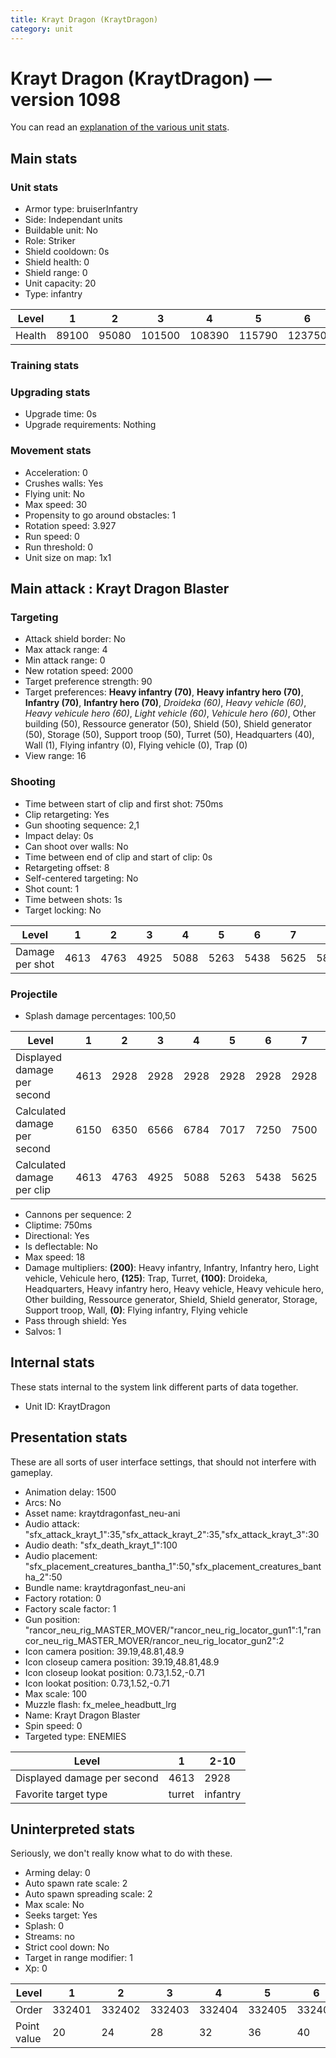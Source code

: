 ```yaml
---
title: Krayt Dragon (KraytDragon)
category: unit
---
```


# Krayt Dragon (KraytDragon) — version 1098

You can read an [explanation  of the various unit stats](unitexplained.md).

## Main stats

### Unit stats

  * Armor type: bruiserInfantry
  * Side: Independant units
  * Buildable unit: No
  * Role: Striker
  * Shield cooldown: 0s
  * Shield health: 0
  * Shield range: 0
  * Unit capacity: 20
  * Type: infantry

|Level |1    |2    |3     |4     |5     |6     |7     |8     |9     |10    |
|------|-----|-----|------|------|------|------|------|------|------|------|
|Health|89100|95080|101500|108390|115790|123750|132300|141500|151400|152260|


### Training stats


### Upgrading stats

  * Upgrade time: 0s
  * Upgrade requirements: Nothing

### Movement stats

  * Acceleration: 0
  * Crushes walls: Yes
  * Flying unit: No
  * Max speed: 30
  * Propensity to go around obstacles: 1
  * Rotation speed: 3.927
  * Run speed: 0
  * Run threshold: 0
  * Unit size on map: 1x1

## Main attack : Krayt Dragon Blaster

### Targeting

  * Attack shield border: No
  * Max attack range: 4
  * Min attack range: 0
  * New rotation speed: 2000
  * Target preference strength: 90
  * Target preferences: **Heavy infantry (70)**, **Heavy infantry hero (70)**, **Infantry (70)**, **Infantry hero (70)**, _Droideka (60)_, _Heavy vehicle (60)_, _Heavy vehicule hero (60)_, _Light vehicle (60)_, _Vehicule hero (60)_, Other building (50), Ressource generator (50), Shield (50), Shield generator (50), Storage (50), Support troop (50), Turret (50), Headquarters (40), Wall (1), Flying infantry (0), Flying vehicle (0), Trap (0)
  * View range: 16

### Shooting

  * Time between start of clip and first shot: 750ms
  * Clip retargeting: Yes
  * Gun shooting sequence: 2,1
  * Impact delay: 0s
  * Can shoot over walls: No
  * Time between end of clip and start of clip: 0s
  * Retargeting offset: 8
  * Self-centered targeting: No
  * Shot count: 1
  * Time between shots: 1s
  * Target locking: No

|Level          |1   |2   |3   |4   |5   |6   |7   |8   |9   |10  |
|---------------|----|----|----|----|----|----|----|----|----|----|
|Damage per shot|4613|4763|4925|5088|5263|5438|5625|5813|6013|6225|


### Projectile

  * Splash damage percentages: 100,50

|Level                       |1   |2   |3   |4   |5   |6   |7   |8   |9   |10  |
|----------------------------|----|----|----|----|----|----|----|----|----|----|
|Displayed damage per second |4613|2928|2928|2928|2928|2928|2928|2928|2928|2928|
|Calculated damage per second|6150|6350|6566|6784|7017|7250|7500|7750|8017|8300|
|Calculated damage per clip  |4613|4763|4925|5088|5263|5438|5625|5813|6013|6225|


  * Cannons per sequence: 2
  * Cliptime: 750ms
  * Directional: Yes
  * Is deflectable: No
  * Max speed: 18
  * Damage multipliers: **(200)**: Heavy infantry, Infantry, Infantry hero, Light vehicle, Vehicule hero, **(125)**: Trap, Turret, **(100)**: Droideka, Headquarters, Heavy infantry hero, Heavy vehicle, Heavy vehicule hero, Other building, Ressource generator, Shield, Shield generator, Storage, Support troop, Wall, **(0)**: Flying infantry, Flying vehicle
  * Pass through shield: Yes
  * Salvos: 1

## Internal stats

These stats internal to the system link different parts of data together.

  * Unit ID: KraytDragon

## Presentation stats

These are all sorts of user interface settings, that should not interfere with gameplay.

  * Animation delay: 1500
  * Arcs: No
  * Asset name: kraytdragonfast_neu-ani
  * Audio attack: "sfx_attack_krayt_1":35,"sfx_attack_krayt_2":35,"sfx_attack_krayt_3":30
  * Audio death: "sfx_death_krayt_1":100
  * Audio placement: "sfx_placement_creatures_bantha_1":50,"sfx_placement_creatures_bantha_2":50
  * Bundle name: kraytdragonfast_neu-ani
  * Factory rotation: 0
  * Factory scale factor: 1
  * Gun position: "rancor_neu_rig_MASTER_MOVER/"rancor_neu_rig_locator_gun1":1,"rancor_neu_rig_MASTER_MOVER/rancor_neu_rig_locator_gun2":2
  * Icon camera position: 39.19,48.81,48.9
  * Icon closeup camera position: 39.19,48.81,48.9
  * Icon closeup lookat position: 0.73,1.52,-0.71
  * Icon lookat position: 0.73,1.52,-0.71
  * Max scale: 100
  * Muzzle flash: fx_melee_headbutt_lrg
  * Name: Krayt Dragon Blaster
  * Spin speed: 0
  * Targeted type: ENEMIES

|Level                      |1     |2-10    |
|---------------------------|------|--------|
|Displayed damage per second|4613  |2928    |
|Favorite target type       |turret|infantry|


## Uninterpreted stats

Seriously, we don't really know what to do with these.

  * Arming delay: 0
  * Auto spawn rate scale: 2
  * Auto spawn spreading scale: 2
  * Max scale: No
  * Seeks target: Yes
  * Splash: 0
  * Streams: no
  * Strict cool down: No
  * Target in range modifier: 1
  * Xp: 0

|Level      |1     |2     |3     |4     |5     |6     |7     |8     |9     |10    |
|-----------|------|------|------|------|------|------|------|------|------|------|
|Order      |332401|332402|332403|332404|332405|332406|332407|332408|332409|332410|
|Point value|20    |24    |28    |32    |36    |40    |44    |48    |52    |60    |


